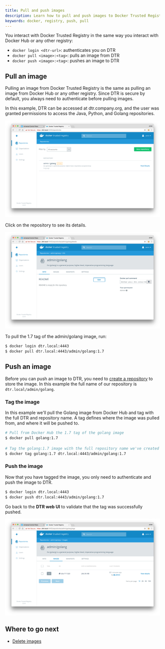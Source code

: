 ```yaml
---
title: Pull and push images
description: Learn how to pull and push images to Docker Trusted Registry.
keywords: docker, registry, push, pull
---
```


You interact with Docker Trusted Registry in the same way you interact with
Docker Hub or any other registry:

* `docker login <dtr-url>`: authenticates you on DTR
* `docker pull <image>:<tag>`: pulls an image from DTR
* `docker push <image>:<tag>`: pushes an image to DTR

## Pull an image

Pulling an image from Docker Trusted Registry is the same as pulling an image
from Docker Hub or any other registry. Since DTR is secure by default, you
always need to authenticate before pulling images.

In this example, DTR can be accessed at dtr.company.org, and the user
was granted permissions to access the Java, Python, and Golang repositories.

![](../../images/pull-push-images-1.png)

Click on the repository to see its details.

![](../../images/pull-push-images-2.png)

To pull the 1.7 tag of the admin/golang image, run:

```bash
$ docker login dtr.local:4443
$ docker pull dtr.local:4443/admin/golang:1.7
```

## Push an image

Before you can push an image to DTR, you need to [create a repository](index.md)
to store the image. In this example the full name of our repository is
`dtr.local/admin/golang`.

### Tag the image

In this example we'll pull the Golang image from Docker Hub and tag with
the full DTR and repository name. A tag defines where the image was pulled
from, and where it will be pushed to.

```bash
# Pull from Docker Hub the 1.7 tag of the golang image
$ docker pull golang:1.7

# Tag the golang:1.7 image with the full repository name we've created in DTR
$ docker tag golang:1.7 dtr.local:4443/admin/golang:1.7
```

### Push the image

Now that you have tagged the image, you only need to authenticate and push the
image to DTR.

```bash
$ docker login dtr.local:4443
$ docker push dtr.local:4443/admin/golang:1.7
```

Go back to the **DTR web UI** to validate that the tag was successfully pushed.

![](../../images/pull-push-images-3.png)

## Where to go next

* [Delete images](delete-images.md)
